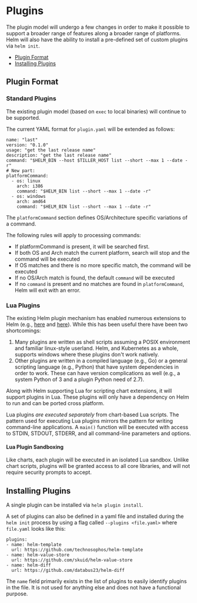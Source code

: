 # Plugins

The plugin model will undergo a few changes in order to make it possible to
support a broader range of features along a broader range of platforms. Helm will also have the ability to install a pre-defined set of custom plugins via `helm init`.

* [Plugin Format](#plugin-format)
* [Installing Plugins](#installing-plugins)

## Plugin Format

### Standard Plugins

The existing plugin model (based on `exec` to local binaries) will continue to
be supported.

The current YAML format for `plugin.yaml` will be extended as follows:

```
name: "last"
version: "0.1.0"
usage: "get the last release name"
description: "get the last release name"
command: "$HELM_BIN --host $TILLER_HOST list --short --max 1 --date -r"
# New part:
platformCommand:
  - os: linux
    arch: i386
    command: "$HELM_BIN list --short --max 1 --date -r"
  - os: windows
    arch: amd64
    command: "$HELM_BIN list --short --max 1 --date -r"
```

The `platformCommand` section defines OS/Architecture specific variations of a
command.

The following rules will apply to processing commands:

- If platformCommand is present, it will be searched first.
- If both OS and Arch match the current platform, search will stop and the 
  command will be executed
- If OS matches and there is no more specific match, the command will be executed
- If no OS/Arch match is found, the default `command` will be executed
- If no `command` is present and no matches are found in `platformCommand`, Helm
  will exit with an error.

### Lua Plugins

The existing Helm plugin mechanism has enabled numerous extensions to Helm
(e.g., [here](https://docs.helm.sh/related/#helm-plugins) and
[here](https://github.com/search?q=topic%3Ahelm-plugin&type=Repositories)).
While this has been useful there have been two shortcomings:

1. Many plugins are written as shell scripts assuming a POSIX environment and
   familiar linux-style userland. Helm, and Kubernetes as a whole, supports
   windows where these plugins don't work natively.
2. Other plugins are written in a compiled language (e.g., Go) or a general
   scripting language (e.g., Python) that have system dependencies in order to
   work. These can have version complications as well (e.g., a system Python of
   3 and a plugin Python need of 2.7).

Along with Helm supporting Lua for scripting chart extensions, it will support
plugins in Lua. These plugins will only have a dependency on Helm to run and
can be ported cross platform.

Lua plugins _are executed separately_ from chart-based Lua scripts. The pattern
used for executing Lua plugins mirrors the pattern for writing command-line
applications. A `main()` function will be executed with access to STDIN, STDOUT,
STDERR, and all command-line parameters and options.

#### Lua Plugin Sandboxing

Like charts, each plugin will be executed in an isolated Lua sandbox. Unlike
chart scripts, plugins will be granted access to all core libraries, and will
not require security prompts to accept.

## Installing Plugins
A single plugin can be installed via `helm plugin install`.

A set of plugins can also be defined in a yaml file and installed during the `helm init` process by using a flag called `--plugins <file.yaml>`
where `file.yaml` looks like this:
```
plugins:
- name: helm-template
  url: https://github.com/technosophos/helm-template
- name: helm-value-store
  url: https://github.com/skuid/helm-value-store
- name: helm-diff
  url: https://github.com/databus23/helm-diff
```

The `name` field primarily exists in the list of plugins to easily identify plugins in the file. It is not used for anything else and does not have a functional purpose.
